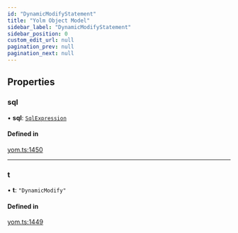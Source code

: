```yaml
---
id: "DynamicModifyStatement"
title: "Yolm Object Model"
sidebar_label: "DynamicModifyStatement"
sidebar_position: 0
custom_edit_url: null
pagination_prev: null
pagination_next: null
---
```


## Properties

### sql

• **sql**: [`SqlExpression`](../modules.md#sqlexpression)

#### Defined in

[yom.ts:1450](https://github.com/yolmio/boost/blob/964b449/src/yom.ts#L1450)

___

### t

• **t**: ``"DynamicModify"``

#### Defined in

[yom.ts:1449](https://github.com/yolmio/boost/blob/964b449/src/yom.ts#L1449)
